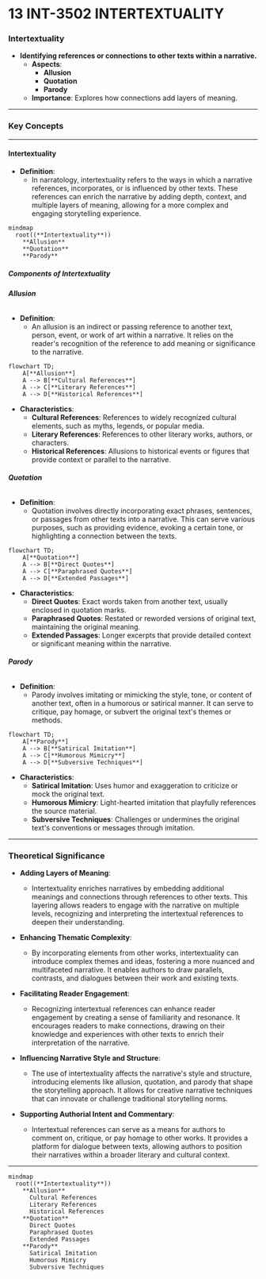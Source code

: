 # 13 INT-3502 INTERTEXTUALITY

### **Intertextuality**

- **Identifying references or connections to other texts within a narrative.**
  - **Aspects**:
    - **Allusion**
    - **Quotation**
    - **Parody**
  - **Importance**: Explores how connections add layers of meaning.

---

### **Key Concepts**

---

#### **Intertextuality**

- **Definition**:
  - In narratology, intertextuality refers to the ways in which a narrative references, incorporates, or is influenced by other texts. These references can enrich the narrative by adding depth, context, and multiple layers of meaning, allowing for a more complex and engaging storytelling experience.

```mermaid
mindmap
  root((**Intertextuality**))
    **Allusion**
    **Quotation**
    **Parody**
```

##### **Components of Intertextuality**

###### **Allusion**

- **Definition**:
  - An allusion is an indirect or passing reference to another text, person, event, or work of art within a narrative. It relies on the reader's recognition of the reference to add meaning or significance to the narrative.

```mermaid
flowchart TD;
    A[**Allusion**]
    A --> B[**Cultural References**]
    A --> C[**Literary References**]
    A --> D[**Historical References**]
```

- **Characteristics**:
  - **Cultural References**: References to widely recognized cultural elements, such as myths, legends, or popular media.
  - **Literary References**: References to other literary works, authors, or characters.
  - **Historical References**: Allusions to historical events or figures that provide context or parallel to the narrative.

###### **Quotation**

- **Definition**:
  - Quotation involves directly incorporating exact phrases, sentences, or passages from other texts into a narrative. This can serve various purposes, such as providing evidence, evoking a certain tone, or highlighting a connection between the texts.

```mermaid
flowchart TD;
    A[**Quotation**]
    A --> B[**Direct Quotes**]
    A --> C[**Paraphrased Quotes**]
    A --> D[**Extended Passages**]
```

- **Characteristics**:
  - **Direct Quotes**: Exact words taken from another text, usually enclosed in quotation marks.
  - **Paraphrased Quotes**: Restated or reworded versions of original text, maintaining the original meaning.
  - **Extended Passages**: Longer excerpts that provide detailed context or significant meaning within the narrative.

###### **Parody**

- **Definition**:
  - Parody involves imitating or mimicking the style, tone, or content of another text, often in a humorous or satirical manner. It can serve to critique, pay homage, or subvert the original text's themes or methods.

```mermaid
flowchart TD;
    A[**Parody**]
    A --> B[**Satirical Imitation**]
    A --> C[**Humorous Mimicry**]
    A --> D[**Subversive Techniques**]
```

- **Characteristics**:
  - **Satirical Imitation**: Uses humor and exaggeration to criticize or mock the original text.
  - **Humorous Mimicry**: Light-hearted imitation that playfully references the source material.
  - **Subversive Techniques**: Challenges or undermines the original text's conventions or messages through imitation.

---

### **Theoretical Significance**

- **Adding Layers of Meaning**:

  - Intertextuality enriches narratives by embedding additional meanings and connections through references to other texts. This layering allows readers to engage with the narrative on multiple levels, recognizing and interpreting the intertextual references to deepen their understanding.

- **Enhancing Thematic Complexity**:

  - By incorporating elements from other works, intertextuality can introduce complex themes and ideas, fostering a more nuanced and multifaceted narrative. It enables authors to draw parallels, contrasts, and dialogues between their work and existing texts.

- **Facilitating Reader Engagement**:

  - Recognizing intertextual references can enhance reader engagement by creating a sense of familiarity and resonance. It encourages readers to make connections, drawing on their knowledge and experiences with other texts to enrich their interpretation of the narrative.

- **Influencing Narrative Style and Structure**:

  - The use of intertextuality affects the narrative's style and structure, introducing elements like allusion, quotation, and parody that shape the storytelling approach. It allows for creative narrative techniques that can innovate or challenge traditional storytelling norms.

- **Supporting Authorial Intent and Commentary**:
  - Intertextual references can serve as a means for authors to comment on, critique, or pay homage to other works. It provides a platform for dialogue between texts, allowing authors to position their narratives within a broader literary and cultural context.

---

```mermaid
mindmap
  root((**Intertextuality**))
    **Allusion**
      Cultural References
      Literary References
      Historical References
    **Quotation**
      Direct Quotes
      Paraphrased Quotes
      Extended Passages
    **Parody**
      Satirical Imitation
      Humorous Mimicry
      Subversive Techniques
```
